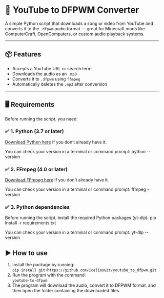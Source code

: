# 🎵 YouTube to DFPWM Converter

A simple Python script that downloads a song or video from YouTube and converts it to the `.dfpwm` audio format — great for Minecraft mods like ComputerCraft, OpenComputers, or custom audio playback systems.

---

## 📦 Features

- Accepts a YouTube URL or search term
- Downloads the audio as an `.mp3`
- Converts it to `.dfpwm` using `ffmpeg`
- Automatically deletes the `.mp3` after conversion

---

## 🖥️ Requirements

Before running the script, you need:

### ✅ 1. Python (3.7 or later)

[Download Python here](https://www.python.org/downloads/) if you don’t already have it.

You can check your version in a terminal or command prompt:
python --version

### ✅ 2. FFmpeg (4.0 or later)

[Download FFmpeg here](https://ffmpeg.org/download.html) if you don’t already have it.

You can check your version in a terminal or command prompt:
ffmpeg -version

### ✅ 3. Python dependencies

Before running the script, install the required Python packages (yt-dlp):
pip install -r requirements.txt

You can check your version in a terminal or command prompt:
yt-dlp --version

## ▶️ How to use
1. Install the package by running:<br>
  `pip install git+https://github.com/IceliosGit/youtube_to_dfpwm.git`
2. Run the program with the command:<br>
  `youtube-to-dfpwm`
3. The program will download the audio, convert it to DFPWM format, and then open the folder containing the downloaded files.






